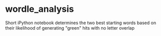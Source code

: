 # wordle_analysis
Short iPython notebook determines the two best starting words based on their likelihood of generating "green" hits with no letter overlap
